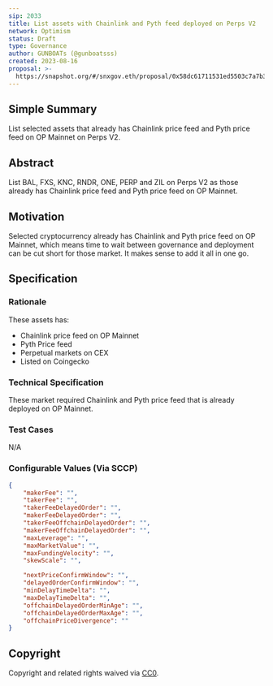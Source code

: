 ```yaml
---
sip: 2033
title: List assets with Chainlink and Pyth feed deployed on Perps V2
network: Optimism
status: Draft
type: Governance
author: GUNBOATs (@gunboatsss)
created: 2023-08-16
proposal: >-
  https://snapshot.org/#/snxgov.eth/proposal/0x58dc61711531ed5503c7a7b3e46e2312f8d2c0e4f5083f50c559cb4fb4e19d01
---
```


<!--You can leave these HTML comments in your merged SIP and delete the visible duplicate text guides, they will not appear and may be helpful to refer to if you edit it again. This is the suggested template for new SIPs. Note that an SIP number will be assigned by an editor. When opening a pull request to submit your SIP, please use an abbreviated title in the filename, `sip-draft_title_abbrev.md`. The title should be 44 characters or less.-->

## Simple Summary

<!--"If you can't explain it simply, you don't understand it well enough." Simply describe the outcome the proposed changes intends to achieve. This should be non-technical and accessible to a casual community member.-->

List selected assets that already has Chainlink price feed and Pyth price feed on OP Mainnet on Perps V2.

## Abstract

<!--A short (~200 word) description of the proposed change, the abstract should clearly describe the proposed change. This is what *will* be done if the SIP is implemented, not *why* it should be done or *how* it will be done. If the SIP proposes deploying a new contract, write, "we propose to deploy a new contract that will do x".-->

List BAL, FXS, KNC, RNDR, ONE, PERP and ZIL on Perps V2 as those already has Chainlink price feed and Pyth price feed on OP Mainnet.

## Motivation

<!--This is the problem statement. This is the *why* of the SIP. It should clearly explain *why* the current state of the protocol is inadequate.  It is critical that you explain *why* the change is needed, if the SIP proposes changing how something is calculated, you must address *why* the current calculation is innaccurate or wrong. This is not the place to describe how the SIP will address the issue!-->

Selected cryptocurrency already has Chainlink and Pyth price feed on OP Mainnet, which means time to wait between governance and deployment can be cut short for those market. It makes sense to add it all in one go.

## Specification

<!--The specification should describe the syntax and semantics of any new feature, there are five sections
1. Overview
2. Rationale
3. Technical Specification
4. Test Cases
5. Configurable Values
-->


### Rationale

<!--This is where you explain the reasoning behind how you propose to solve the problem. Why did you propose to implement the change in this way, what were the considerations and trade-offs. The rationale fleshes out what motivated the design and why particular design decisions were made. It should describe alternate designs that were considered and related work. The rationale may also provide evidence of consensus within the community, and should discuss important objections or concerns raised during discussion.-->

These assets has:
- Chainlink price feed on OP Mainnet
- Pyth Price feed
- Perpetual markets on CEX
- Listed on Coingecko

### Technical Specification

<!--The technical specification should outline the public API of the changes proposed. That is, changes to any of the interfaces Synthetix currently exposes or the creations of new ones.-->

These market required Chainlink and Pyth price feed that is already deployed on OP Mainnet.

### Test Cases

<!--Test cases for an implementation are mandatory for SIPs but can be included with the implementation..-->

N/A

### Configurable Values (Via SCCP)

<!--Please list all values configurable via SCCP under this implementation.-->

```json
{
    "makerFee": "",
    "takerFee": "",
    "takerFeeDelayedOrder": "",
    "makerFeeDelayedOrder": "",
    "takerFeeOffchainDelayedOrder": "",
    "makerFeeOffchainDelayedOrder": "",
    "maxLeverage": "",
    "maxMarketValue": "",
    "maxFundingVelocity": "",
    "skewScale": "",

    "nextPriceConfirmWindow": "",
    "delayedOrderConfirmWindow": "",
    "minDelayTimeDelta": "",
    "maxDelayTimeDelta": "",
    "offchainDelayedOrderMinAge": "",
    "offchainDelayedOrderMaxAge": "",
    "offchainPriceDivergence": ""
}
```

## Copyright

Copyright and related rights waived via [CC0](https://creativecommons.org/publicdomain/zero/1.0/).
